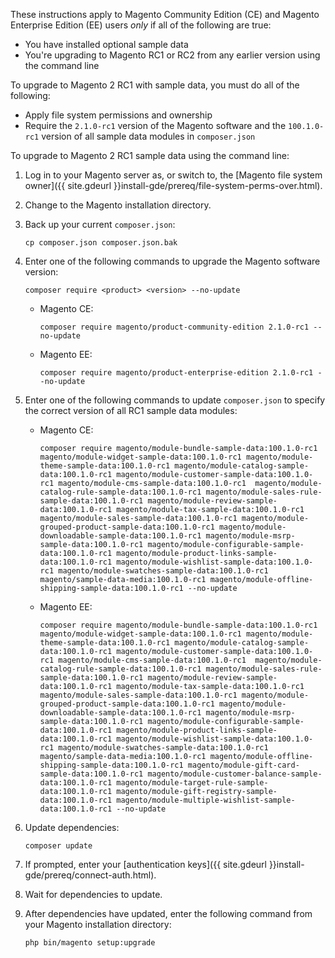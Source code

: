 <div markdown="1">

These instructions apply to Magento Community Edition (CE) and Magento Enterprise Edition (EE) users *only* if all of the following are true:

*	You have installed optional sample data
*	You're upgrading to Magento RC1 or RC2 from any earlier version using the command line

To upgrade to Magento 2 RC1 with sample data, you must do all of the following:

*	Apply file system permissions and ownership
*	Require the `2.1.0-rc1` version of the Magento software and the `100.1.0-rc1` version of all sample data modules in `composer.json`

To upgrade to Magento 2 RC1 sample data using the command line:

1.	Log in to your Magento server as, or switch to, the [Magento file system owner]({{ site.gdeurl }}install-gde/prereq/file-system-perms-over.html).
2.	Change to the Magento installation directory.
3.	Back up your current `composer.json`:

		cp composer.json composer.json.bak
4.	Enter one of the following commands to upgrade the Magento software version:

		composer require <product> <version> --no-update

	*	Magento CE:

			composer require magento/product-community-edition 2.1.0-rc1 --no-update
	*	Magento EE:

			composer require magento/product-enterprise-edition 2.1.0-rc1 --no-update
4.	Enter one of the following commands to update `composer.json` to specify the correct version of all RC1 sample data modules:

	*	Magento CE:

			composer require magento/module-bundle-sample-data:100.1.0-rc1 magento/module-widget-sample-data:100.1.0-rc1 magento/module-theme-sample-data:100.1.0-rc1 magento/module-catalog-sample-data:100.1.0-rc1 magento/module-customer-sample-data:100.1.0-rc1 magento/module-cms-sample-data:100.1.0-rc1  magento/module-catalog-rule-sample-data:100.1.0-rc1 magento/module-sales-rule-sample-data:100.1.0-rc1 magento/module-review-sample-data:100.1.0-rc1 magento/module-tax-sample-data:100.1.0-rc1 magento/module-sales-sample-data:100.1.0-rc1 magento/module-grouped-product-sample-data:100.1.0-rc1 magento/module-downloadable-sample-data:100.1.0-rc1 magento/module-msrp-sample-data:100.1.0-rc1 magento/module-configurable-sample-data:100.1.0-rc1 magento/module-product-links-sample-data:100.1.0-rc1 magento/module-wishlist-sample-data:100.1.0-rc1 magento/module-swatches-sample-data:100.1.0-rc1 magento/sample-data-media:100.1.0-rc1 magento/module-offline-shipping-sample-data:100.1.0-rc1 --no-update 

	*	Magento EE:

			composer require magento/module-bundle-sample-data:100.1.0-rc1 magento/module-widget-sample-data:100.1.0-rc1 magento/module-theme-sample-data:100.1.0-rc1 magento/module-catalog-sample-data:100.1.0-rc1 magento/module-customer-sample-data:100.1.0-rc1 magento/module-cms-sample-data:100.1.0-rc1  magento/module-catalog-rule-sample-data:100.1.0-rc1 magento/module-sales-rule-sample-data:100.1.0-rc1 magento/module-review-sample-data:100.1.0-rc1 magento/module-tax-sample-data:100.1.0-rc1 magento/module-sales-sample-data:100.1.0-rc1 magento/module-grouped-product-sample-data:100.1.0-rc1 magento/module-downloadable-sample-data:100.1.0-rc1 magento/module-msrp-sample-data:100.1.0-rc1 magento/module-configurable-sample-data:100.1.0-rc1 magento/module-product-links-sample-data:100.1.0-rc1 magento/module-wishlist-sample-data:100.1.0-rc1 magento/module-swatches-sample-data:100.1.0-rc1 magento/sample-data-media:100.1.0-rc1 magento/module-offline-shipping-sample-data:100.1.0-rc1 magento/module-gift-card-sample-data:100.1.0-rc1 magento/module-customer-balance-sample-data:100.1.0-rc1 magento/module-target-rule-sample-data:100.1.0-rc1 magento/module-gift-registry-sample-data:100.1.0-rc1 magento/module-multiple-wishlist-sample-data:100.1.0-rc1 --no-update
5.	Update dependencies:
	
		composer update
6.	If prompted, enter your [authentication keys]({{ site.gdeurl }}install-gde/prereq/connect-auth.html).
7.	Wait for dependencies to update.
8.	After dependencies have updated, enter the following command from your Magento installation directory:

		php bin/magento setup:upgrade

